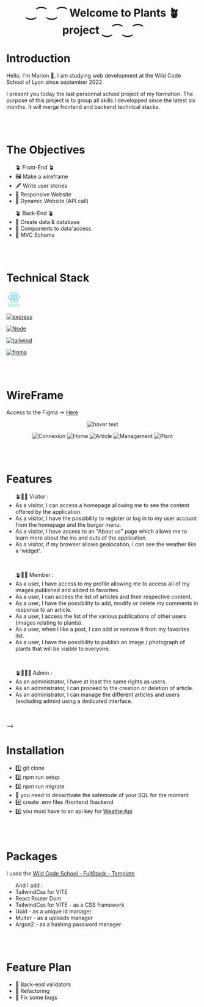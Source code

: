 
<h1 align="center">⏝⏜⏝⏜ Welcome to Plants 🪴 project ⏝⏜⏝⏜</h1>
<h2></h2>

<!-- Introduction -->
<h1 href='#'>Introduction</h1>
<p>Hello, I'm Marion 👋, I am studying web development at the Wild Code School of Lyon since september 2022.  </p>
<p>I present you today  the last personnal school project of my formation. The purpose of this project is to group all skills I  developped since the latest six months. It will merge frontend and backend technical stacks.
<p>

<br/>
<br/>


<!-- Objectives -->
<h1 href='#'>The Objectives</h1>
<ul> 🪴 Front-End 🪴
<li>🖼️ Make a wireframe</li>
<li>🖋️ Write user stories</li>
<li>📐 Responsive Website</li>
<li>🕺 Dynamic Website (API call) </li>
</ul>



<ul> 🪴 Back-End 🪴
<li>📄 Create data & database</li>
<li>🚦 Components to data'access </li>
<li>🚏 MVC Schema</li>
</ul>

<br/>
<br/>

<!-- Technical stack -->
<h1 href='#'>Technical Stack</h1>
<a href="https://reactjs.org/" target="_blank" rel="noreferrer"> <img src="https://raw.githubusercontent.com/devicons/devicon/master/icons/react/react-original-wordmark.svg" alt="react" width="40" height="40"/> </a> 

<a href="https://expressjs.com/fr/" target="_blank" rel="noreferrer"> <img src="https://www.vectorlogo.zone/logos/expressjs/expressjs-ar21.svg" alt="express" width="40" height="40"/> </a>

<a href="https://nodejs.org/" target="_blank" rel="noreferrer"> <img src="https://www.vectorlogo.zone/logos/nodejs/nodejs-ar21.svg" alt="Node" width="40" height="40"/> </a> 

  <a href="https://tailwindcss.com/" target="_blank" rel="noreferrer"> <img src="https://www.vectorlogo.zone/logos/tailwindcss/tailwindcss-icon.svg" alt="tailwind" width="40" height="40"/> </a> 

<a href="https://www.figma.com/" target="_blank" rel="noreferrer"> <img src="https://www.vectorlogo.zone/logos/figma/figma-icon.svg" alt="figma" width="40" height="40"/> </a>  </p>
<br/>
<br/>
  
  <!-- Wirframe -->
<h1 href='#'>WireFrame</h1>
<p> Access to the Figma -> <a href='https://www.figma.com/file/kptLDnNaPGwkWqbD9Mwjrb/Plants-for-People?t=LQZRXdUUK6oFO5Z1-1' >Here</a></p>

<p align="center">
  <img src="https://i.postimg.cc/Y9FG0yWG/Capture-d-e-cran-2023-02-02-a-11-24-41.png" width="350" title="hover text">
</p>
<p align="center">
<img src="https://i.postimg.cc/ZKBgR87k/Capture-d-e-cran-2023-02-02-a-11-26-18.png" alt="Connexion" border="0">
<img src="https://i.postimg.cc/SNfZjg6v/Capture-d-e-cran-2023-02-02-a-11-27-48.png" alt="Home" border="0">
<img src="https://i.postimg.cc/pXcF08Rd/Capture-d-e-cran-2023-02-02-a-11-28-36.png" alt="Article" border="0">
<img src="https://i.postimg.cc/tTrqX3rZ/Capture-d-e-cran-2023-02-02-a-11-29-56.png" alt="Management" border="0">
<img src="https://i.postimg.cc/s1dty1RG/Capture-d-e-cran-2023-02-02-a-11-30-42.png" alt="Plant" border="0">
</p>
<br/>
<br/>

<!-- <!-- Features -->
<h1 href='#'>Features</h1>
<ul> 🪴👩‍💼 Visitor : 
<li>As a visitor, I can access a homepage allowing me to see the content offered by the application. </li>
<li>As a visitor, I have the possibility to register or log in to my user account from the homepage and the burger menu. </li>
<li>As a visitor, I have access to an "About us" page which allows me to learn more about the ins and outs of the application. </li>
<li>As a visitor, if my browser allows geolocation, I can see the weather like a 'widget'.</li>
</ul>
<br />
<ul> 🪴🧑‍💼 Member :
<li>As a user, I have access to my profile allowing me to access all of my images published and added to favorites. </li>
<li>As a user, I can access the list of articles and their respective content. </li>
<li>As a user, I have the possibility to add, modify or delete my comments in response to an article. </li>
<li>As a user, I access the list of the various publications of other users (images relating to plants). </li>
<li>As a user, when I like a post, I can add or remove it from my favorites list.</li>
<li>As a user, I have the possibility to publish an image / photograph of plants that will be visible to everyone.</li>
</ul>
<br />
<ul> 🪴👩🏻‍💻 Admin :  
<li>As an administrator, I have at least the same rights as users. </li>
<li>As an administrator, I can proceed to the creation or deletion of article. </li>
<li>As an administrator, I can manage the different articles and users (excluding admin) using a dedicated interface. </li>

</ul>

<br/>
<br/> -->
<!-- Installation -->
<h1 href='#'>Installation</h1>
<ul>
<li>1️⃣ git clone</li>
<li>2️⃣ npm run setup</li>
<li>3️⃣ npm run migrate</li>
<li>🚨 you need to desactivate the safemode of your SQL for the moment</li>
<li>4️⃣ create .env files /frontend /backend</li>
<li>4️⃣ you must have to an api key for <a href='https://www.weatherapi.com/' rel="noreferrer" target='_blank' >WeatherApi</a></li>
</ul>

<br/>
<br/>
<!-- Packages -->
<h1 href='#'>Packages</h1>
<p>I used the <a href='https://github.com/WildCodeSchool/js-template-fullstack' target='_blank' rel="noreferrer">Wild Code School - FullStack - Template</a></p>
<ul>And I add :
<li>TailwindCss for VITE</li>
<li>React Router Dom</li>
<li>TailwindCss for VITE - as a CSS framework</li>
<li>Uuid - as a unique id manager</li>
<li>Multer - as a uploads manager</li>
<li>Argon2 - as a hashing password manager</li>
</ul>

<br/>
<br/>

<!-- Next Features -->
<h1 href='#'>Feature Plan</h1>
<ul>
<li>🚧 Back-end validators</li>
<li>🚧 Refactoring</li>
<li>🚧 Fix some bugs</li>

</ul>
<br/>
<br/>


